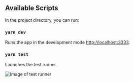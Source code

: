 ## Available Scripts
In the project directory, you can run:

### `yarn dev`
Runs the app in the development mode [http://localhost:3333](http://localhost:3333).

### `yarn test`
Launches the test runner

![Image of test runner](https://raw.githubusercontent.com/angelodesalves/gostack-conceitos-nodejs/master/image.png?token=AAMUQ63HJI43SHRLO6SLPHC6RZW7I)
